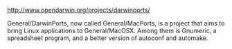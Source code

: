 http://www.opendarwin.org/projects/darwinports/

General/DarwinPorts, now called General/MacPorts, is a project that aims to bring Linux applications to General/MacOSX. Among them is Gnumeric, a spreadsheet program, and a better version of autoconf and automake.